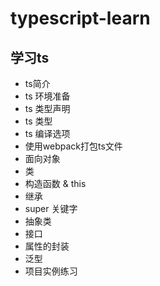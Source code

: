 # typescript-learn
## 学习ts
- ts简介
- ts 环境准备
- ts 类型声明
- ts 类型
- ts 编译选项
- 使用webpack打包ts文件
- 面向对象
- 类
- 构造函数 & this
- 继承
- super 关键字
- 抽象类
- 接口
- 属性的封装
- 泛型
- 项目实例练习
